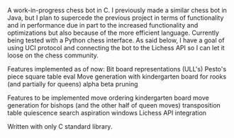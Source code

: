A work-in-progress chess bot in C. I previously made a similar chess bot in Java, but I plan to supercede the previous project in terms of functionality and in performance due in part to the increased functionality and optimizations but also because of the more efficient language. Currently being tested with a Python chess interface. As said below, I have a goal of using UCI protocol and connecting the bot to the Lichess API so I can let it loose on the chess community.

Features implemented as of now:
Bit board representations (ULL's)
Pesto's piece square table eval
Move generation with kindergarten board for rooks (and partially for queens)
alpha beta pruning

Features to be implemented
move ordering
kindergarten board move generation for bishops (and the other half of queen moves)
transposition table
quiescence search
aspiration windows
Lichess API integration

Written with only C standard library.

